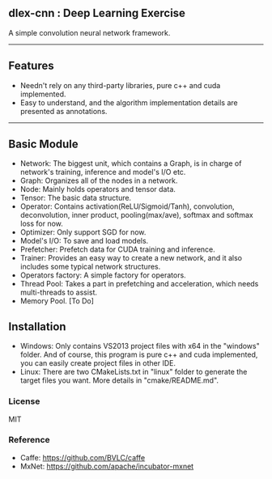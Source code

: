## dlex-cnn : Deep Learning Exercise
A simple convolution neural network framework.

---

## Features
* Needn't rely on any third-party libraries, pure c++ and cuda implemented.
* Easy to understand, and the algorithm implementation details are presented as annotations.

---

## Basic Module
* Network: The biggest unit, which contains a Graph, is in charge of network's training, inference and model's I/O etc.
* Graph: Organizes all of the nodes in a network.
* Node: Mainly holds operators and tensor data.
* Tensor: The basic data structure.
* Operator: Contains activation(ReLU/Sigmoid/Tanh), convolution, deconvolution, inner product, pooling(max/ave), softmax and softmax loss for now.
* Optimizer: Only support SGD for now.
* Model's I/O: To save and load models.
* Prefetcher: Prefetch data for CUDA training and inference.
* Trainer: Provides an easy way to create a new network, and it also includes some typical network structures.
* Operators factory: A simple factory for operators.
* Thread Pool: Takes a part in prefetching and acceleration, which needs multi-threads to assist.
* Memory Pool. [To Do]


## Installation
* Windows: Only contains VS2013 project files with x64 in the "windows" folder. And of course, this program is pure c++ and cuda implemented, you can easily create project files in other IDE.
* Linux: There are two CMakeLists.txt in "linux" folder to generate the target files you want. More details in "cmake/README.md".


### License
MIT


### Reference
* Caffe: https://github.com/BVLC/caffe
* MxNet: https://github.com/apache/incubator-mxnet